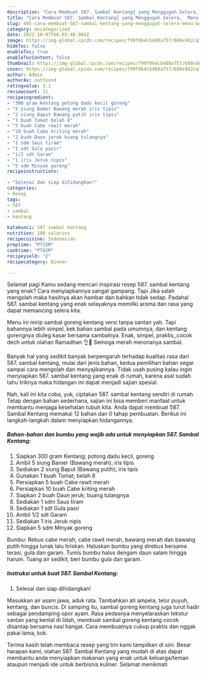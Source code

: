 ```yaml
---
description: "Cara Membuat 587. Sambal Kentang{ yang Menggugah Selera,  Menu Buat lebaran"
title: "Cara Membuat 587. Sambal Kentang{ yang Menggugah Selera,  Menu Buat lebaran"
slug: 495-cara-membuat-587-sambal-kentang-yang-menggugah-selera-menu-buat-lebaran
category: Uncategorized
date: 2022-10-07T06:01:48.094Z
image: https://img-global.cpcdn.com/recipes/f99f064cb488a757/680x482cq70/587-sambal-kentang-foto-resep-utama.jpg
hideToc: false
enableToc: true
enableTocContent: false
thumbnail: https://img-global.cpcdn.com/recipes/f99f064cb488a757/680x482cq70/587-sambal-kentang-foto-resep-utama.jpg
cover: https://img-global.cpcdn.com/recipes/f99f064cb488a757/680x482cq70/587-sambal-kentang-foto-resep-utama.jpg
author: Admin
authorAv: notfound
ratingvalue: 3.1
reviewcount: 21
recipeingredient:
- "300 gram Kentang potong dadu kecil goreng"
- "5 siung Bamer Bawang merah iris tipis"
- "2 siung Baput Bawang putih iris tipis"
- "1 buah Tomat belah 8"
- "5 buah Cabe rawit merah"
- "10 buah Cabe kriting merah"
- "2 buah Daun jeruk buang tulangnya"
- "1 sdm Saus tiram"
- "1 sdt Gula pasir"
- "1/2 sdt Garam"
- "1 iris Jeruk nipis"
- "5 sdm Minyak goreng"
recipeinstructions:

- "Selesai dan siap dihidangkan!"
categories:
- Resep
tags:
- 587
- sambal
- kentang

katakunci: 587 sambal kentang 
nutrition: 280 calories
recipecuisine: Indonesian
preptime: "PT15M"
cooktime: "PT42M"
recipeyield: "2"
recipecategory: Dinner

---
```



Selamat pagi Kamu sedang mencari inspirasi resep 587. sambal kentang yang enak? Cara menyiapkannya sangat gampang. Tapi Jika salah mengolah maka hasilnya akan hambar dan bahkan tidak sedap. Padahal 587. sambal kentang yang enak selayaknya memiliki aroma dan rasa yang dapat memancing selera kita.


Menu ini mirip sambal goreng kentang versi tanpa santan yah. Tapi bahannya lebih simpel, kek bahan sambal pada umumnya, dan kentang gorengnya diuleg kasar bersama sambalnya. Enak, simpel, praktis,,cocok dech untuk olahan Ramadhan 👌🥰 Semoga merah meronanya sambal.

Banyak hal yang sedikit banyak berpengaruh terhadap kualitas rasa dari 587. sambal kentang, mulai dari jenis bahan, kedua pemilihan bahan segar sampai cara mengolah dan menyajikannya. Tidak usah pusing kalau ingin menyiapkan 587. sambal kentang yang enak di rumah, karena asal sudah tahu triknya maka hidangan ini dapat menjadi sajian spesial.


Nah, kali ini kita coba, yuk, ciptakan 587. sambal kentang sendiri di rumah. Tetap dengan bahan sederhana, sajian ini bisa memberi manfaat untuk membantu menjaga kesehatan tubuh kita. Anda dapat membuat 587. Sambal Kentang memakai 12 bahan dan 0 tahap pembuatan. Berikut ini langkah-langkah dalam menyiapkan hidangannya.

<!--inarticleads1-->

##### Bahan-bahan dan bumbu yang wajib ada untuk menyiapkan 587. Sambal Kentang:

1. Siapkan 300 gram Kentang; potong dadu kecil, goreng
1. Ambil 5 siung Bamer (Bawang merah); iris tipis
1. Sediakan 2 siung Baput (Bawang putih); iris tipis
1. Gunakan 1 buah Tomat; belah 8
1. Persiapkan 5 buah Cabe rawit merah
1. Persiapkan 10 buah Cabe kriting merah
1. Siapkan 2 buah Daun jeruk; buang tulangnya
1. Sediakan 1 sdm Saus tiram
1. Sediakan 1 sdt Gula pasir
1. Ambil 1/2 sdt Garam
1. Sediakan 1 iris Jeruk nipis
1. Siapkan 5 sdm Minyak goreng


Bumbu: Rebus cabe merah, cabe rawit merah, bawang merah dan bawang putih hingga lunak lalu tiriskan. Haluskan bumbu yang direbus bersama terasi, gula dan garam. Tumis bumbu halus dengam daun salam hingga harum. Tuang air sedikit, beri bumbu gula dan garam. 

<!--inarticleads2-->

##### Instruksi untuk buat 587. Sambal Kentang:


1. Selesai dan siap dihidangkan!

Masukkan air asam jawa, aduk rata. Tambahkan ati ampela, telur puyuh, kentang, dan buncis. Di samping itu, sambal goreng kentang juga turut hadir sebagai pendamping opor ayam. Rasa pedasnya menyelaraskan tekstur santan yang kental di lidah, membuat sambal goreng kentang cocok disantap bersama nasi hangat. Cara membuatnya cukup praktis dan nggak pakai lama, kok. 

Terima kasih telah membaca resep yang tim kami tampilkan di sini. Besar harapan kami, olahan 587. Sambal Kentang yang mudah di atas dapat membantu anda menyiapkan makanan yang enak untuk keluarga/teman ataupun menjadi ide untuk berbisnis kuliner. Selamat menikmati
